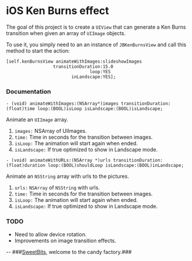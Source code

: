 iOS Ken Burns effect
====================

The goal of this project is to create a `UIView` that can generate a Ken Burns transition when given an array of `UIImage` objects.

To use it, you simply need to an an instance of `JBKenBurnsView` and call this method to start the action:

``` objc
[self.kenBurnsView animateWithImages:slideshowImages
			 	  transitionDuration:15.0 
						   		loop:YES 
						 inLandscape:YES];
```

### Documentation

``` objc
- (void) animateWithImages:(NSArray*)images transitionDuration:(float)time loop:(BOOL)isLoop isLandscape:(BOOL)isLandscape;
```
Animate an `UIImage` array.

1. `images:` NSArray of UIImages.
2. `time:`  Time in seconds for the transition between images.
3. `isLoop:`  The animation will start again when ended.
4. `isLandscape:`  If true optimized to show in Landscape mode.



``` objc
- (void) animateWithURLs:(NSArray *)urls transitionDuration:(float)duration loop:(BOOL)shouldLoop isLandscape:(BOOL)inLandscape;
```
Animate an `NSString` array with urls to the pictures.

1. `urls:` `NSArray` of `NSString` with urls.
2. `time:`  Time in seconds for the transition between images.
3. `isLoop:`  The animation will start again when ended.
4. `isLandscape:`  If true optimized to show in Landscape mode.

### TODO

* Need to allow device rotation.
* Improvements on image transition effects.

--
###[SweetBits](http://www.sweetbits.es/ "SweetBits"), welcome to the candy factory.###